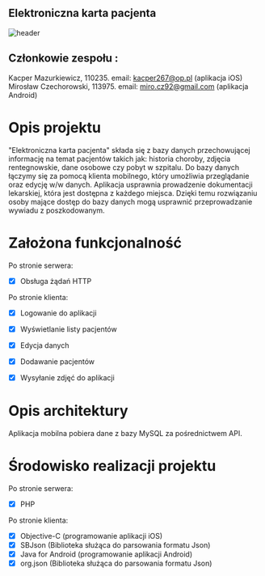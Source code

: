 ## Elektroniczna karta pacjenta
![header](http://imagizer.imageshack.us/a/img907/8701/vWkuKF.jpg)

## Członkowie zespołu :
Kacper Mazurkiewicz, 110235. email: kacper267@op.pl  (aplikacja iOS)
Mirosław Czechorowski, 113975. email: miro.cz92@gmail.com (aplikacja Android)

# Opis projektu
"Elektroniczna karta pacjenta" składa się z bazy danych przechowującej informację na temat pacjentów takich jak: historia choroby, zdjęcia rentegnowskie, dane osobowe czy pobyt w szpitalu. Do bazy danych łączymy się za pomocą klienta mobilnego, który umożliwia przeglądanie oraz edycję w/w danych. Aplikacja usprawnia prowadzenie dokumentacji lekarskiej, która jest dostępna z każdego miejsca. Dzięki temu rozwiązaniu osoby mające dostęp do bazy danych mogą usprawnić przeprowadzanie wywiadu z poszkodowanym. 

# Założona funkcjonalność

Po stronie serwera:
- [x] Obsługa żądań HTTP

Po stronie klienta:
- [x] Logowanie do aplikacji
- [x] Wyświetlanie listy pacjentów
- [x] Edycja danych
- [x] Dodawanie pacjentów
- [x] Wysyłanie zdjęć do aplikacji


# Opis architektury

Aplikacja mobilna pobiera dane z bazy MySQL za pośrednictwem API. 

# Środowisko realizacji projektu

Po stronie serwera:
- [x] PHP

Po stronie klienta:
- [x] Objective-C (programowanie aplikacji iOS)
- [x] SBJson (Biblioteka służąca do parsowania formatu Json)
- [x] Java for Android (programowanie aplikacji Android)
- [x] org.json (Biblioteka służąca do parsowania formatu Json)